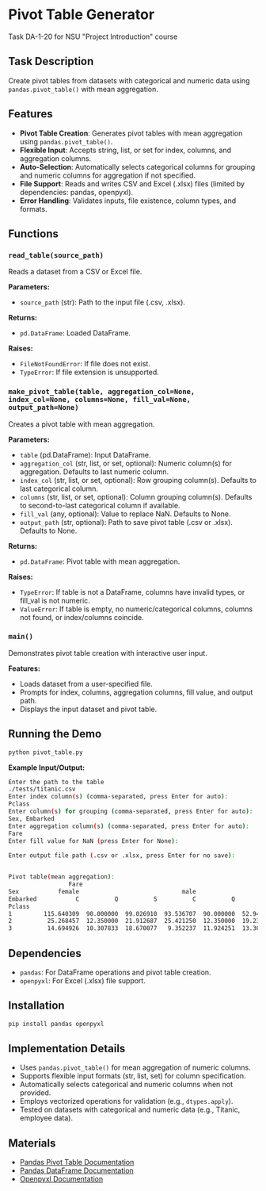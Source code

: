 # Pivot Table Generator
Task DA-1-20 for NSU "Project Introduction" course

## Task Description
Create pivot tables from datasets with categorical and numeric data using `pandas.pivot_table()` with mean aggregation.

## Features
- **Pivot Table Creation**: Generates pivot tables with mean aggregation using `pandas.pivot_table()`.
- **Flexible Input**: Accepts string, list, or set for index, columns, and aggregation columns.
- **Auto-Selection**: Automatically selects categorical columns for grouping and numeric columns for aggregation if not specified.
- **File Support**: Reads and writes CSV and Excel (.xlsx) files (limited by dependencies: pandas, openpyxl).
- **Error Handling**: Validates inputs, file existence, column types, and formats.

## Functions

### `read_table(source_path)`
Reads a dataset from a CSV or Excel file.

**Parameters:**
- `source_path` (str): Path to the input file (.csv, .xlsx).

**Returns:**
- `pd.DataFrame`: Loaded DataFrame.

**Raises:**
- `FileNotFoundError`: If file does not exist.
- `TypeError`: If file extension is unsupported.

### `make_pivot_table(table, aggregation_col=None, index_col=None, columns=None, fill_val=None, output_path=None)`
Creates a pivot table with mean aggregation.

**Parameters:**
- `table` (pd.DataFrame): Input DataFrame.
- `aggregation_col` (str, list, or set, optional): Numeric column(s) for aggregation. Defaults to last numeric column.
- `index_col` (str, list, or set, optional): Row grouping column(s). Defaults to last categorical column.
- `columns` (str, list, or set, optional): Column grouping column(s). Defaults to second-to-last categorical column if available.
- `fill_val` (any, optional): Value to replace NaN. Defaults to None.
- `output_path` (str, optional): Path to save pivot table (.csv or .xlsx). Defaults to None.

**Returns:**
- `pd.DataFrame`: Pivot table with mean aggregation.

**Raises:**
- `TypeError`: If table is not a DataFrame, columns have invalid types, or fill_val is not numeric.
- `ValueError`: If table is empty, no numeric/categorical columns, columns not found, or index/columns coincide.

### `main()`
Demonstrates pivot table creation with interactive user input.

**Features:**
- Loads dataset from a user-specified file.
- Prompts for index, columns, aggregation columns, fill value, and output path.
- Displays the input dataset and pivot table.

## Running the Demo
```bash
python pivot_table.py
```

**Example Input/Output:**
```bash
Enter the path to the table
./tests/titanic.csv
Enter index column(s) (comma-separated, press Enter for auto):
Pclass
Enter column(s) for grouping (comma-separated, press Enter for auto):
Sex, Embarked
Enter aggregation column(s) (comma-separated, press Enter for auto):
Fare
Enter fill value for NaN (press Enter for None):
 
Enter output file path (.csv or .xlsx, press Enter for no save):


Pivot table(mean aggregation):
                 Fare                                                       
Sex           female                             male                      
Embarked           C          Q          S          C          Q          S
Pclass                                                                     
1         115.640309  90.000000  99.026910  93.536707  90.000000  52.949947
2          25.268457  12.350000  21.912687  25.421250  12.350000  19.232474
3          14.694926  10.307833  18.670077   9.352237  11.924251  13.307149
```

## Dependencies
- `pandas`: For DataFrame operations and pivot table creation.
- `openpyxl`: For Excel (.xlsx) file support.

## Installation
```bash
pip install pandas openpyxl
```

## Implementation Details
- Uses `pandas.pivot_table()` for mean aggregation of numeric columns.
- Supports flexible input formats (str, list, set) for column specification.
- Automatically selects categorical and numeric columns when not provided.
- Employs vectorized operations for validation (e.g., `dtypes.apply`).
- Tested on datasets with categorical and numeric data (e.g., Titanic, employee data).

## Materials
- [Pandas Pivot Table Documentation](https://pandas.pydata.org/docs/reference/api/pandas.pivot_table.html)
- [Pandas DataFrame Documentation](https://pandas.pydata.org/docs/reference/api/pandas.DataFrame.html)
- [Openpyxl Documentation](https://openpyxl.readthedocs.io/en/stable/)